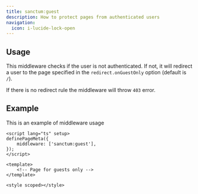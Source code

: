```yaml
---
title: sanctum:guest
description: How to protect pages from authenticated users
navigation:
  icon: i-lucide-lock-open
---
```


## Usage

This middleware checks if the user is not authenticated. 
If not, it will redirect a user to the page specified in the `redirect.onGuestOnly` option (default is `/`).

If there is no redirect rule the middleware will throw `403` error.

## Example

This is an example of middleware usage

```vue [app/pages/login.vue]
<script lang="ts" setup>
definePageMeta({
    middleware: ['sanctum:guest'],
});
</script>

<template>
    <!-- Page for guests only -->
</template>

<style scoped></style>
```
